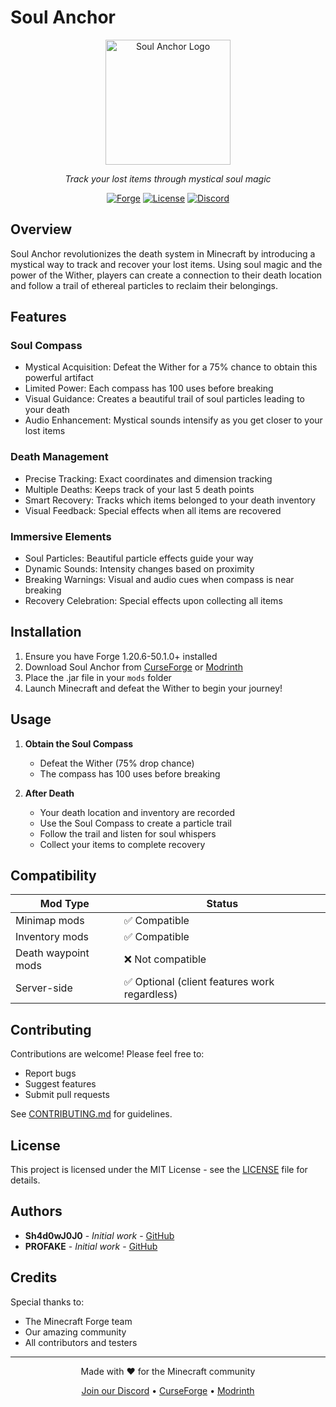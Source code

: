 # Soul Anchor

<div align="center">
  <img src="path/to/logo.png" alt="Soul Anchor Logo" width="200"/>
  <p><em>Track your lost items through mystical soul magic</em></p>

  [![Forge](https://img.shields.io/badge/Forge-1.20.6-orange.svg)](http://files.minecraftforge.net)
  [![License](https://img.shields.io/badge/License-MIT-blue.svg)](LICENSE)
  [![Discord](https://img.shields.io/discord/YOUR_DISCORD_ID?color=7289da&label=Discord&logo=discord&logoColor=ffffff)](YOUR_DISCORD_INVITE)
</div>

## Overview

Soul Anchor revolutionizes the death system in Minecraft by introducing a mystical way to track and recover your lost items. Using soul magic and the power of the Wither, players can create a connection to their death location and follow a trail of ethereal particles to reclaim their belongings.

## Features

### Soul Compass
- Mystical Acquisition: Defeat the Wither for a 75% chance to obtain this powerful artifact
- Limited Power: Each compass has 100 uses before breaking
- Visual Guidance: Creates a beautiful trail of soul particles leading to your death
- Audio Enhancement: Mystical sounds intensify as you get closer to your lost items

### Death Management
- Precise Tracking: Exact coordinates and dimension tracking
- Multiple Deaths: Keeps track of your last 5 death points
- Smart Recovery: Tracks which items belonged to your death inventory
- Visual Feedback: Special effects when all items are recovered

### Immersive Elements
- Soul Particles: Beautiful particle effects guide your way
- Dynamic Sounds: Intensity changes based on proximity
- Breaking Warnings: Visual and audio cues when compass is near breaking
- Recovery Celebration: Special effects upon collecting all items

## Installation

1. Ensure you have Forge 1.20.6-50.1.0+ installed
2. Download Soul Anchor from [CurseForge](link) or [Modrinth](link)
3. Place the .jar file in your `mods` folder
4. Launch Minecraft and defeat the Wither to begin your journey!

## Usage

1. **Obtain the Soul Compass**
   - Defeat the Wither (75% drop chance)
   - The compass has 100 uses before breaking

2. **After Death**
   - Your death location and inventory are recorded
   - Use the Soul Compass to create a particle trail
   - Follow the trail and listen for soul whispers
   - Collect your items to complete recovery

## Compatibility

| Mod Type | Status |
|----------|---------|
| Minimap mods | ✅ Compatible |
| Inventory mods | ✅ Compatible |
| Death waypoint mods | ❌ Not compatible |
| Server-side | ✅ Optional (client features work regardless) |

## Contributing

Contributions are welcome! Please feel free to:
- Report bugs
- Suggest features
- Submit pull requests

See [CONTRIBUTING.md](CONTRIBUTING.md) for guidelines.

## License

This project is licensed under the MIT License - see the [LICENSE](LICENSE) file for details.

## Authors

- **Sh4d0wJ0J0** - *Initial work* - [GitHub](https://github.com/Sh4d0wJ0J0)
- **PROFAKE** - *Initial work* - [GitHub](https://github.com/PROFAKE)

## Credits

Special thanks to:
- The Minecraft Forge team
- Our amazing community
- All contributors and testers

---

<div align="center">
  <p>Made with ❤️ for the Minecraft community</p>
  <p>
    <a href="https://discord.gg/YOUR_INVITE">Join our Discord</a> •
    <a href="https://www.curseforge.com/minecraft/mc-mods/soul-anchor">CurseForge</a> •
    <a href="https://modrinth.com/mod/soul-anchor">Modrinth</a>
  </p>
</div>
